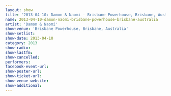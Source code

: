 ```yaml
---
layout: show
title: '2013-04-10: Damon & Naomi - Brisbane Powerhouse, Brisbane, Australia'
name: 2013-04-10-damon-naomi-brisbane-powerhouse-brisbane-australia
artist: 'Damon & Naomi'
show-venue: 'Brisbane Powerhouse, Brisbane, Australia'
show-setlist: 
show-date: 2013-04-10
category: 2013
show-radio: 
show-lastfm: 
show-cancelled: 
performers: 
facebook-event-url: 
show-poster-url: 
show-ticket-url: 
show-venue-website: 
show-additional: 
---
```


